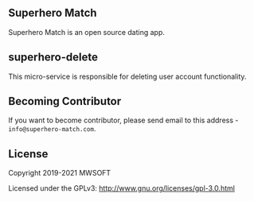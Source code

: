 ## Superhero Match
Superhero Match is an open source dating app.

## superhero-delete
This micro-service is responsible for deleting user account functionality. 

## Becoming Contributor
If you want to become contributor, please send email to this address - `info@superhero-match.com`.

## License
Copyright 2019-2021 MWSOFT

Licensed under the GPLv3: http://www.gnu.org/licenses/gpl-3.0.html